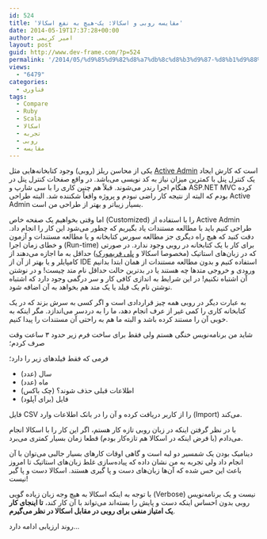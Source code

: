 ```yaml
---
id: 524
title: 'مقایسه روبی و اسکالا: یک-هیچ به نفع اسکالا'
date: 2014-05-19T17:37:28+00:00
author: امیر کریمی
layout: post
guid: http://www.dev-frame.com/?p=524
permalink: '/2014/05/%d9%85%d9%82%d8%a7%db%8c%d8%b3%d9%87-%d8%b1%d9%88%d8%a8%db%8c-%d9%88-%d8%a7%d8%b3%da%a9%d8%a7%d9%84%d8%a7-%db%8c%da%a9-%d9%87%db%8c%da%86-%d8%a8%d9%87-%d9%86%d9%81%d8%b9-%d8%a7%d8%b3%da%a9%d8%a7%d9%84/'
views:
  - "6479"
categories:
  - فناوری
tags:
  - Compare
  - Ruby
  - Scala
  - اسکالا
  - تجربه
  - روبی
  - مقایسه
---
```

یکی از محاسن ریلز (روبی) وجود کتابخانه‌هایی مثل <a href="http://activeadmin.info/" target="_blank">Active Admin</a> است که کارش ایجاد یک کنترل پنل با کمترین میزان نیاز به کد نویسی می‌باشد. در واقع صفحات کنترل پنل در هنگام اجرا رندر می‌شوند. قبلاً هم چنین کاری را با سی شارپ و ASP.NET MVC کرده بودم که البته از نتیجه کار راضی نبودم و پروژه واقعاً شکننده شد. البته طراحی Active Admin بسیار زیباتر و بهتر از طراحی من است.

اما وقتی بخواهیم یک صفحه خاص (Customized) را با استفاده از Active Admin طراحی کنیم باید با مطالعه مستندات یاد بگیریم که چطور می‌شود این کار را انجام داد. دقت کنید که هیچ راه دیگری جز مطالعه سورس کتابخانه و یا مطالعه مستندات و آزمون و خطای زمان اجرا (Run-time) برای کار با یک کتابخانه در روبی وجود ندارد. در صورتی که در زبان‌های استاتیک (مخصوصا اسکالا و <a href="http://playframework.com/" target="_blank">پلی فریمورک</a>) حداقل به ما اجازه می‌دهند از کامپایلر و یا بهتر از آن از IDE استفاده کنیم و بدون مطالعه مستندات از همان ابتدا بدانیم ورودی و خروجی متدها چه هستند یا در بدترین حالت حداقل نام متد چیست! و در نوشتن آن اشتباه نکنیم! در این شرایط به اندازی کافی کار و سر درگمی وجود دارد که اشتباه نوشتن نام یک فیلد یا یک متد هم بخواهد به آن اضافه شود.

به عبارت دیگر در روبی همه چیز قراردادی است و اگر کسی به سرش بزند که در یک کتابخانه کاری را کمی غیر از عرف انجام دهد، ما را به دردسر می‌اندازد. مگر اینکه به خوبی آن را مستند کرده باشد و البته ما هم به راحتی آن مستندات را پیدا کنیم.

شاید من برنامه‌نویس خنگی هستم ولی فقط برای ساخت فرم زیر حدود ۳ ساعت وقت صرف کردم؛

فرمی که فقط فیلدهای زیر را دارد؛

  * سال (عدد)
  * ماه (عدد)
  * اطلاعات قبلی حذف شوند؟ (چک باکس)
  * فایل (برای آپلود)

فایل CSV را از کاربر دریافت کرده و آن را در بانک اطلاعات وارد (Import) می‌کند.

با در نظر گرفتن اینکه در زبان روبی تازه کار هستم، اگر این کار را با اسکالا انجام می‌دادم (با فرض اینکه در اسکالا هم تازه‌کار بودم) قطعا زمان بسیار کمتری می‌برد.

دینامیک بودن یک شمسیر دو لبه است و گاهی اوقات کارهای بسیار جالبی می‌توان با آن انجام داد ولی تجربه به من نشان داده که پیاده‌سازی غلط زبان‌های استاتیک تا امروز باعث این حس شده که آن‌ها زبان‌های دست و پا گیری هستند. اسکالا دست و پا گیر نیست!

با توجه به اینکه اسکالا به هیچ وجه زبان زیاده گویی (Verbose) نیست و یک برنامه‌نویس روبی بدون احساس اینکه دست و پایش را بسته‌اند می‌تواند با آن کار کند، **تا اینجای کار یک امتیاز منفی برای روبی در مقابل اسکالا در نظر می‌گیرم**.

روند ارزیابی ادامه دارد&#8230;